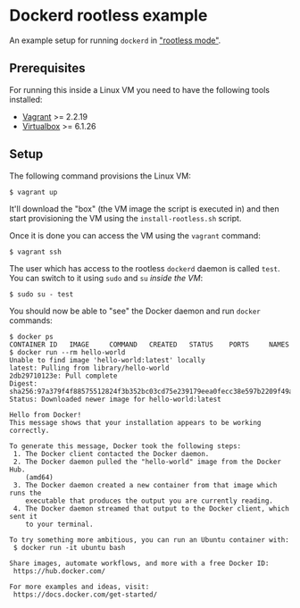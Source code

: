 # Dockerd rootless example

An example setup for running `dockerd` in ["rootless mode"](https://docs.docker.com/engine/security/rootless/).

## Prerequisites

For running this inside a Linux VM you need to have the following tools installed:

- [Vagrant](https://www.vagrantup.com/) >= 2.2.19
- [Virtualbox](https://www.virtualbox.org/) >= 6.1.26

## Setup

The following command provisions the Linux VM:

```console
$ vagrant up
```

It'll download the "box" (the VM image the script is executed in) and then start provisioning the VM using the `install-rootless.sh` script.

Once it is done you can access the VM using the `vagrant` command:

```console
$ vagrant ssh
```

The user which has access to the rootless `dockerd` daemon is called `test`. You can switch to it using `sudo` and `su` _inside the VM_:

```console
$ sudo su - test
```

You should now be able to "see" the Docker daemon and run `docker` commands:

```console
$ docker ps
CONTAINER ID   IMAGE     COMMAND   CREATED   STATUS    PORTS     NAMES
$ docker run --rm hello-world
Unable to find image 'hello-world:latest' locally
latest: Pulling from library/hello-world
2db29710123e: Pull complete 
Digest: sha256:97a379f4f88575512824f3b352bc03cd75e239179eea0fecc38e597b2209f49a
Status: Downloaded newer image for hello-world:latest

Hello from Docker!
This message shows that your installation appears to be working correctly.

To generate this message, Docker took the following steps:
 1. The Docker client contacted the Docker daemon.
 2. The Docker daemon pulled the "hello-world" image from the Docker Hub.
    (amd64)
 3. The Docker daemon created a new container from that image which runs the
    executable that produces the output you are currently reading.
 4. The Docker daemon streamed that output to the Docker client, which sent it
    to your terminal.

To try something more ambitious, you can run an Ubuntu container with:
 $ docker run -it ubuntu bash

Share images, automate workflows, and more with a free Docker ID:
 https://hub.docker.com/

For more examples and ideas, visit:
 https://docs.docker.com/get-started/
```
